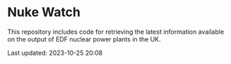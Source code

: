 # Nuke Watch

This repository includes code for retrieving the latest information available on the output of EDF nuclear power plants in the UK.

Last updated: 2023-10-25 20:08
